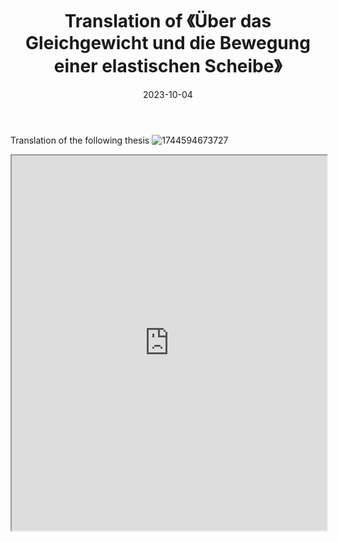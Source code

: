 ﻿---
title: 'Translation of 《Über das Gleichgewicht und die Bewegung einer elastischen Scheibe》'
excerpt: "What is a good team? What is the best team?"
date: 2023-10-04
permalink: /posts/2023/10/daily-notes-35/
Tags:
  - Daily
---

Translation of the following thesis
![1744594673727](https://github.com/user-attachments/assets/749ed6f0-41b1-4795-9015-34bc15bf9f55)


<iframe src="https://github.com/Wendong-Huo/Wendong-Huo.github.io/blob/main/_posts/2025/1-Kirchhoff%E8%AE%BA%E6%96%87%E7%BF%BB%E8%AF%91.pdf" width="100%" height="600px">
  This browser does not support PDFs. Please download the PDF to view it: <a href="https://github.com/Wendong-Huo/Wendong-Huo.github.io/blob/main/_posts/2025/1-Kirchhoff%E8%AE%BA%E6%96%87%E7%BF%BB%E8%AF%91.pdf">Download PDF</a>.
</iframe>

